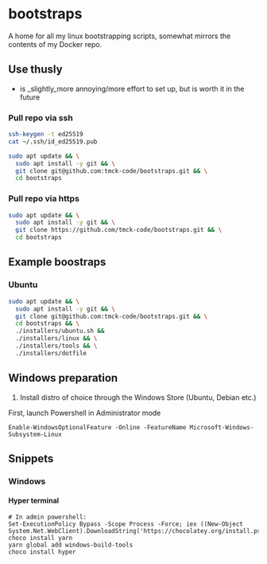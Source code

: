 # bootstraps

A home for all my linux bootstrapping scripts, somewhat mirrors the contents of my Docker repo.

## Use thusly

* is _slightly_more annoying/more effort to set up, but is worth it in the future
### Pull repo via ssh

```bash
ssh-keygen -t ed25519
cat ~/.ssh/id_ed25519.pub

sudo apt update && \
  sudo apt install -y git && \
  git clone git@github.com:tmck-code/bootstraps.git && \
  cd bootstraps
```

### Pull repo via https

```bash
sudo apt update && \
  sudo apt install -y git && \
  git clone https://github.com/tmck-code/bootstraps.git && \
  cd bootstraps
```
 
 ## Example boostraps
 
 ### Ubuntu
 
```bash
sudo apt update && \
  sudo apt install -y git && \
  git clone git@github.com:tmck-code/bootstraps.git && \
  cd bootstraps && \
  ./installers/ubuntu.sh &&
  ./installers/linux && \
  ./installers/tools && \
  ./installers/dotfile
```

## Windows preparation

1. Install distro of choice through the Windows Store (Ubuntu, Debian etc.)

First, launch Powershell in Administrator mode

```
Enable-WindowsOptionalFeature -Online -FeatureName Microsoft-Windows-Subsystem-Linux
```

## Snippets

### Windows

#### Hyper terminal

```
# In admin powershell:
Set-ExecutionPolicy Bypass -Scope Process -Force; iex ((New-Object System.Net.WebClient).DownloadString('https://chocolatey.org/install.ps1'))
choco install yarn
yarn global add windows-build-tools
choco install hyper
```
